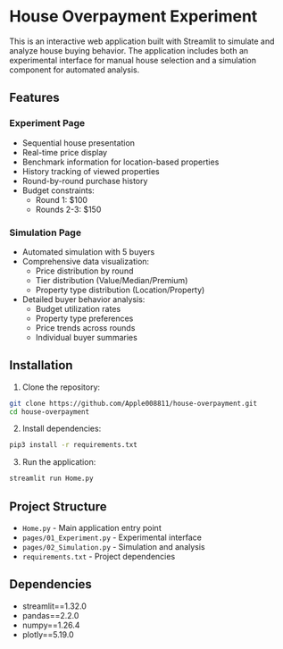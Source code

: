 # House Overpayment Experiment

This is an interactive web application built with Streamlit to simulate and analyze house buying behavior. The application includes both an experimental interface for manual house selection and a simulation component for automated analysis.

## Features

### Experiment Page
- Sequential house presentation
- Real-time price display
- Benchmark information for location-based properties
- History tracking of viewed properties
- Round-by-round purchase history
- Budget constraints:
  - Round 1: $100
  - Rounds 2-3: $150

### Simulation Page
- Automated simulation with 5 buyers
- Comprehensive data visualization:
  - Price distribution by round
  - Tier distribution (Value/Median/Premium)
  - Property type distribution (Location/Property)
- Detailed buyer behavior analysis:
  - Budget utilization rates
  - Property type preferences
  - Price trends across rounds
  - Individual buyer summaries

## Installation

1. Clone the repository:
```bash
git clone https://github.com/Apple008811/house-overpayment.git
cd house-overpayment
```

2. Install dependencies:
```bash
pip3 install -r requirements.txt
```

3. Run the application:
```bash
streamlit run Home.py
```

## Project Structure
- `Home.py` - Main application entry point
- `pages/01_Experiment.py` - Experimental interface
- `pages/02_Simulation.py` - Simulation and analysis
- `requirements.txt` - Project dependencies

## Dependencies
- streamlit==1.32.0
- pandas==2.2.0
- numpy==1.26.4
- plotly==5.19.0 